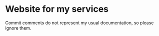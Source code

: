 # Website for my services

Commit comments do not represent my usual documentation, so please ignore them.
